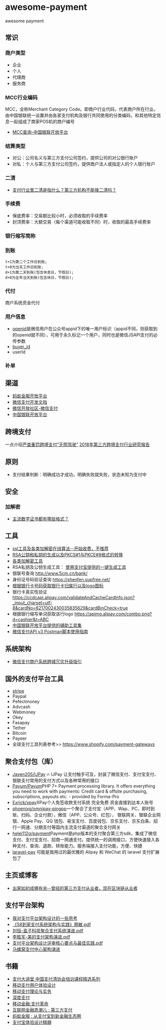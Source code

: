 # awesome-payment
awesome payment

## 常识
### 商户类型
* 企业
* 个人
* 代理商
* 服务商

### MCC行业编码
MCC，全称Merchant Category Code。即商户行业代码，代表商户所在行业。由中国银联统一设置并由各家支付机构及银行共同使用的分类编码，和其他特定信息一起组成了商家POS机的商户编号
* [MCC查询-中国银联开放平台](https://open.unionpay.com/tjweb/api/detail?apiSvcId=514)
### 结算类型
* 对公：公司名义与第三方支付公司签约，提供公司的对公银行账户
* 对私：个人与第三方支付公司签约，提供商户法人或指定人的个人银行账户
### 二清
* [支付行业里二清是指什么？第三方机构不能接二清吗？](https://www.zhihu.com/question/38240219)
### 手续费
* 保底费率：交易额比较小时，必须收取的手续费率
* 封顶费率：大额交易（每个渠道可能收取不同）时，收取的最高手续费率

### 银行缩写简称

### 到账
```
t+1为第二个工作日到账;
t+0为当天工作日到账;
d+1为第二天到账(包含休息日，节假日);
d+0为全年当天到账(包含休日，节假日);
```
### 代付
商户系统资金代付
### 用户信息
* [openid](https://pay.weixin.qq.com/wiki/doc/api/jsapi.php?chapter=4_4)是微信用户在公众号appid下的唯一用户标识（appid不同，则获取到的openid就不同），可用于永久标记一个用户，同时也是微信JSAPI支付的必传参数
* [buyer_id](https://docs.open.alipay.com/53/104114)
* userId

### 补单

## 渠道
* [蚂蚁金服开放平台](https://open.alipay.com/platform/home.htm)
* [微信支付开发文档](https://pay.weixin.qq.com/wiki/doc/api/index.html)
* [微信开放社区-微信支付](https://developers.weixin.qq.com/community/pay)
* [中国银联开放平台](https://open.unionpay.com/tjweb/index)
## 跨境支付
一点介绍[严查重罚跨境支付“无照驾驶”](https://mp.weixin.qq.com/s/Atk6Wmh7m1cOMd4KCDpCcg)
[2018年第三方跨境支付行业研究报告](/src/2018年第三方跨境支付行业研究报告.pdf)
## 原则
* 支付结果判断：明确成功才成功，明确失败就失败，状态未知为支付中

## 安全
### 加解密
* [主流数字证书都有哪些格式？](https://help.aliyun.com/knowledge_detail/42214.html?spm=a2c4g.11186623.2.15.2a0d3469KScK0V)
## 工具
* [ssl工具及各类加解密在线算法--开始收费，不推荐](http://www.ssleye.com/)
* [RSA公钥和私钥的生成以及PKCS#1与PKCE#8格式的转换](https://www.jianshu.com/p/e51fa37b3a36)
* [各类加解密工具](http://tool.chacuo.net/cryptrsapkcs1pkcs8)
* RSA私钥及公钥生成工具： [使用支付宝提供的一键生成工具](https://docs.open.alipay.com/291/105971)
* 银联号查询 http://www.5cm.cn/bank/ 
* 身份证号码验证查询 https://shenfen.supfree.net/
* [根据银行卡号码获取银行卡归属行以及logo图标](https://blog.csdn.net/qq_28268507/article/details/68941754) 
* 银行卡真实性验证 https://ccdcapi.alipay.com/validateAndCacheCardInfo.json?_input_charset=utf-8&cardNo=6217002430035835629&cardBinCheck=true
* 根据银行缩写单词获取该行logo https://apimg.alipay.com/combo.png?d=cashier&t=ABC
* [中国银联开放平台提供的辅助工具集](https://open.unionpay.com/tjweb/support/doc/online/5)
* [微信支付API v3 Postman脚本使用指南](https://github.com/wechatpay-apiv3/wechatpay-postman-script)

## 系统架构
* [微信支付商户系统跨城冗灾升级指引](https://pay.weixin.qq.com/wiki/doc/api/jsapi.php?chapter=23_6&index=4#)

## 国外的支付平台工具
* [stripe]( https://stripe.com/hk)
* Paypal
* Pefectmoney
* Advcash
* Webmoney
* Okey
* Fasapay
* Tether
* Bitcoin
* Payeer
* 全球支付工具列表参考>> https://www.shopify.com/payment-gateways

## 聚合支付包（库）
* [Javen205/IJPay](https://github.com/Javen205/IJPay) 🔥 IJPay 让支付触手可及，封装了微信支付、支付宝支付、银联支付常用的支付方式以及各种常用的接口
* [Payum/Payum](https://github.com/Payum/Payum)PHP 7+ Payment processing library. It offers everything you need to work with payments: Credit card & offsite purchasing, subscriptions, payouts etc. - provided by Forma-Pro
* [Exrick/xpay](https://github.com/Exrick/xpay)XPay个人免签收款支付系统 完全免费 资金直接到达本人账号 
* [phoenixg/omnipay-pingpp](https://github.com/phoenixg/omnipay-pingpp)一个聚合了支付宝（APP、Wap、PC、即时到账、扫码、企业付款），微信（APP、公众号、红包）， 银联网关、银联企业网银、Apple Pay、QQ 钱包、易宝支付、百度钱包、京东支付、京东白条、招行一网通、分期支付等国内主流支付渠道的聚合支付网关
* [helei112g/payment](https://github.com/helei112g/payment)Payment是php版本的支付聚合第三方sdk，集成了微信支付、支付宝支付、招商一网通支付。提供统一的调用接口，方便快速接入各种支付、查询、退款、转账能力。服务端接入支付功能，方便、快捷
* [laravel-pay](https://github.com/yansongda/laravel-pay) 可能是我用过的最优雅的 Alipay 和 WeChat 的 laravel 支付扩展包了

## 主页或博客
* [出家如初成佛有余--曾经的第三方支付从业者，现在区块链从业者](https://www.yeeach.com/)

## 支付平台架构
* [我对支付平台架构设计的一些思考](https://juejin.im/post/5cf69f1c6fb9a07f08708372)
* [《58到家支付系统架构与实践》蔡敏.pdf](/src/《58到家支付系统架构与实践》蔡敏.pdf)
* [刘恒-盒子科技聚合支付系统演进.pdf](/src/刘恒-盒子科技聚合支付系统演进.pdf)
* [李胜军-美的支付架构演进.pdf](/src/李胜军-美的支付架构演进.pdf)
* [支付平台架构设计评审核心要点与最佳实践.pdf](/src/支付平台架构设计评审核心要点与最佳实践.pdf)
* [马蜂窝支付中心架构演进](https://juejin.im/post/5d1eea43f265da1bc23f96ec)

## 书籍
* [支付大讲堂 中国支付清协会培训课程精选系列](https://book.douban.com/subject/27080419/)
* [移动支付用户体验设计](https://book.douban.com/subject/26835739/)
* [移动支付理论与实务](https://book.douban.com/subject/26942242/)
* [深度支付](https://book.douban.com/subject/30411023/)
* [移动金融:支付革命](https://book.douban.com/subject/26948021/)
* [互联网金融弄潮儿 : 第三方支付](https://book.douban.com/subject/27024322/)
* [蚂蚁金服 : 从支付宝到新金融生态圈](https://book.douban.com/subject/27085867/)
* [支付宝体验设计精髓](https://book.douban.com/subject/26910220/)
